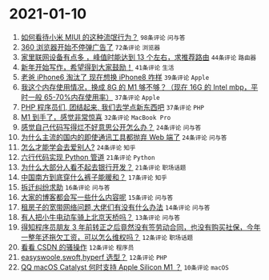 # 2021-01-10

1. [如何看待小米 MIUI 的这种流氓行为？](https://www.v2ex.com/t/743466) `98条评论` `问与答`
1. [360 浏览器开始不停弹广告了](https://www.v2ex.com/t/743487) `72条评论` `浏览器`
1. [家里联网设备有点多 ，峰值时能达到 13 个左右，求推荐路由](https://www.v2ex.com/t/743514) `44条评论` `路由器`
1. [新年开始写作，希望得到大家鼓励！](https://www.v2ex.com/t/743484) `41条评论` `生活`
1. [老爸 iPhone6 淘汰了 现在想换 iPhone8 咋样](https://www.v2ex.com/t/743490) `39条评论` `Apple`
1. [我这个内存使用情况，换成 8G 的 M1 够不够？（现在 16G 的 Intel mbp，平时一般 65-70%内存使用率）](https://www.v2ex.com/t/743470) `37条评论` `Apple`
1. [PHP 程序员们, 团结起来, 我们去学点新东西吧](https://www.v2ex.com/t/743513) `37条评论` `PHP`
1. [M1 到手了，感觉非常惊喜](https://www.v2ex.com/t/743507) `32条评论` `MacBook Pro`
1. [感觉自己代码写得烂不好意思公开怎么办？](https://www.v2ex.com/t/743576) `24条评论` `问与答`
1. [为什么主流的国内的即使通讯工具都抛弃 Web 端了](https://www.v2ex.com/t/743569) `24条评论` `问与答`
1. [怎么才能学会去爱别人?](https://www.v2ex.com/t/743517) `24条评论` `知乎`
1. [六行代码实现 Python 管道](https://www.v2ex.com/t/743574) `21条评论` `Python`
1. [为什么大部分人看不起去银行开发？](https://www.v2ex.com/t/743567) `21条评论` `职场话题`
1. [中国南方到底穿什么裤子能暖和？](https://www.v2ex.com/t/743600) `17条评论` `知乎`
1. [拆迁纠纷求助](https://www.v2ex.com/t/743500) `16条评论` `问与答`
1. [大家的博客都会写一些什么内容呢](https://www.v2ex.com/t/743583) `15条评论` `问与答`
1. [租房子的宽带网络问题,大佬们有没有什么办法](https://www.v2ex.com/t/743562) `14条评论` `问与答`
1. [有人把小牛电动车骑上北京天桥吗？](https://www.v2ex.com/t/743471) `13条评论` `问与答`
1. [得知程序员朋友 3 年前转正之后竟然没有签劳动合同，也没有购买社保，今年一整年还拖欠工资，可以怎么维权吗？](https://www.v2ex.com/t/743594) `12条评论` `职场话题`
1. [看看 CSDN 的骚操作](https://www.v2ex.com/t/743494) `12条评论` `程序员`
1. [easyswoole,swoft,hyperf 选型？](https://www.v2ex.com/t/743468) `12条评论` `PHP`
1. [QQ macOS Catalyst 何时支持 Apple Silicon M1 ？](https://www.v2ex.com/t/743520) `10条评论` `macOS`

